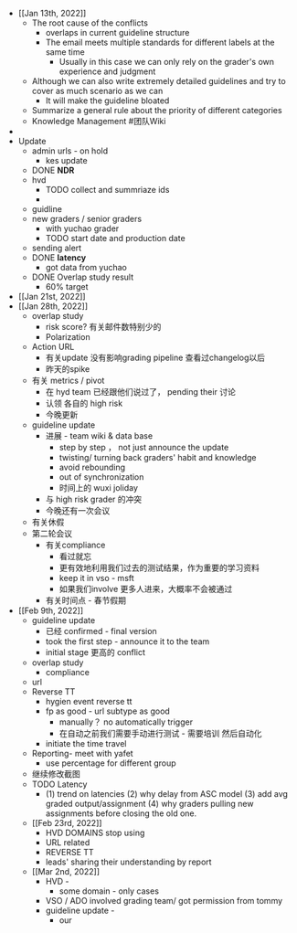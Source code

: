 - [[Jan 13th, 2022]]
	- The root cause of the conflicts
		- overlaps in current guideline structure
		- The email meets multiple standards for different labels at the same time
			- Usually in this case we can only rely on the grader's own experience and judgment
	- Although we can also write extremely detailed guidelines and try to cover as much scenario as we can
		- It will make the guideline bloated
	- Summarize a general rule about the priority of different categories
	- Knowledge Management #团队Wiki
-
- Update
	- admin urls - on hold
		- kes update
	- DONE **NDR**
	- hvd
		- TODO collect and summriaze ids
		-
	- guidline
	- new graders / senior graders
		- with yuchao grader
		- TODO start date and production date
	- sending alert
	- DONE **latency**
		- got data from yuchao
	- DONE Overlap study result
		- 60% target
- [[Jan 21st, 2022]]
- [[Jan 28th, 2022]]
	- overlap study
		- risk score? 有关邮件数特别少的
		- Polarization
	- Action URL
		- 有关update 没有影响grading pipeline 查看过changelog以后
		- 昨天的spike
	- 有关 metrics / pivot
		- 在 hyd team 已经跟他们说过了， pending their 讨论
		- 认领 各自的 high risk
		- 今晚更新
	- guideline update
		- 进展 - team wiki & data base
			- step by step ， not just announce the update
			- twisting/ turning back graders' habit and knowledge
			- avoid rebounding
			- out of synchronization
			- 时间上的 wuxi joliday
		- 与 high risk grader 的冲突
		- 今晚还有一次会议
	- 有关休假
	- 第二轮会议
		- 有关compliance
			- 看过就忘
			- 更有效地利用我们过去的测试结果，作为重要的学习资料
			- keep it in vso - msft
			- 如果我们involve 更多人进来，大概率不会被通过
		- 有关时间点 - 春节假期
- [[Feb 9th, 2022]]
	- guideline update
		- 已经 confirmed - final version
		- took the first step - announce it to the team
		- initial stage 更高的 conflict
	- overlap study
		- compliance
	- url
	- Reverse TT
		- hygien event reverse tt
		- fp as good -  url subtype as good
			- manually？ no automatically trigger
			- 在自动之前我们需要手动进行测试 - 需要培训  然后自动化
		- initiate the time travel
	- Reporting- meet with yafet
		- use percentage for different group
	- 继续修改截图
	- TODO Latency
		- (1) trend on latencies (2) why delay from ASC model (3) add avg graded output/assignment (4) why graders pulling new assignments before closing the old one.
	- [[Feb 23rd, 2022]]
		- HVD DOMAINS stop using
		- URL related
		- REVERSE TT
		- leads' sharing their understanding by report
	- [[Mar 2nd, 2022]]
		- HVD -
			- some domain - only cases
		- VSO / ADO involved grading team/ got permission from tommy
		- guideline update -
			- our